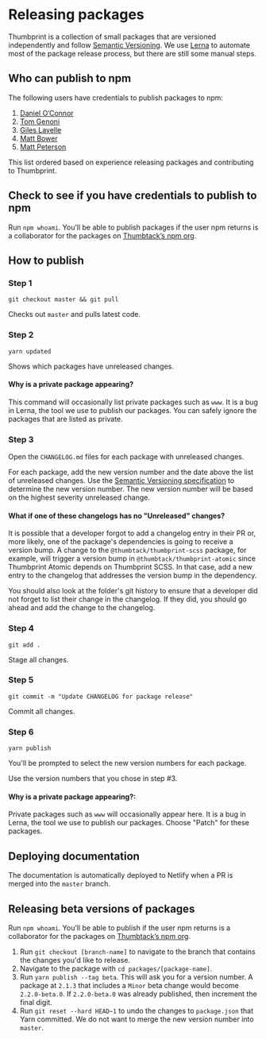 # Releasing packages

Thumbprint is a collection of small packages that are versioned independently and follow [Semantic Versioning](http://semver.org/). We use [Lerna](https://github.com/lerna/lerna) to automate most of the package release process, but there are still some manual steps.

## Who can publish to npm

The following users have credentials to publish packages to npm:

1. [Daniel O’Connor](https://github.com/danoc)
2. [Tom Genoni](https://github.com/tomgenoni)
3. [Giles Lavelle](https://github.com/lavelle)
4. [Matt Bower](https://github.com/webbower)
5. [Matt Peterson](https://github.com/mateo42)

This list ordered based on experience releasing packages and contributing to Thumbprint.

## Check to see if you have credentials to publish to npm

Run `npm whoami`. You’ll be able to publish packages if the user npm returns is a collaborator for the packages on [Thumbtack’s npm org](https://www.npmjs.com/org/thumbtack).

## How to publish

### Step 1

```
git checkout master && git pull
```

Checks out `master` and pulls latest code.

### Step 2

```
yarn updated
```

Shows which packages have unreleased changes.

#### Why is a private package appearing?

This command will occasionally list private packages such as `www`. It is a bug in Lerna, the tool we use to publish our packages. You can safely ignore the packages that are listed as private.

### Step 3

Open the `CHANGELOG.md` files for each package with unreleased changes.

For each package, add the new version number and the date above the list of unreleased changes. Use the [Semantic Versioning specification](https://semver.org/) to determine the new version number. The new version number will be based on the highest severity unreleased change.

#### What if one of these changelogs has no "Unreleased" changes?

It is possible that a developer forgot to add a changelog entry in their PR or, more likely, one of the package's dependencies is going to receive a version bump. A change to the `@thumbtack/thumbprint-scss` package, for example, will trigger a version bump in `@thumbtack/thumbprint-atomic` since Thumbprint Atomic depends on Thumbprint SCSS. In that case, add a new entry to the changelog that addresses the version bump in the dependency.

You should also look at the folder's git history to ensure that a developer did not forget to list their change in the changelog. If they did, you should go ahead and add the change to the changelog.

### Step 4

```
git add .
```

Stage all changes.

### Step 5

```
git commit -m "Update CHANGELOG for package release"
```

Commit all changes.

### Step 6

```
yarn publish
```

You'll be prompted to select the new version numbers for each package.

Use the version numbers that you chose in step #3.

#### Why is a private package appearing?:

Private packages such as `www` will occasionally appear here. It is a bug in Lerna, the tool we use to publish our packages. Choose "Patch" for these packages.

## Deploying documentation

The documentation is automatically deployed to Netlify when a PR is merged into the `master` branch.

## Releasing beta versions of packages

Run `npm whoami`. You’ll be able to publish if the user npm returns is a collaborator for the packages on [Thumbtack’s npm org](https://www.npmjs.com/org/thumbtack).

1. Run `git checkout [branch-name]` to navigate to the branch that contains the changes you'd like to release.
2. Navigate to the package with `cd packages/[package-name]`.
3. Run `yarn publish --tag beta`. This will ask you for a version number. A package at `2.1.3` that includes a `Minor` beta change would become `2.2.0-beta.0`. If `2.2.0-beta.0` was already published, then increment the final digit.
4. Run `git reset --hard HEAD~1` to undo the changes to `package.json` that Yarn committed. We do not want to merge the new version number into `master`.
